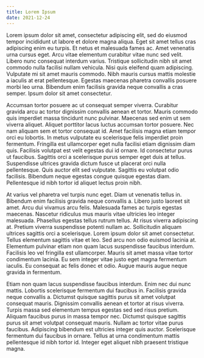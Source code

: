 ```yaml
---
title: Lorem Ipsum
date: 2021-12-24
---
```

Lorem ipsum dolor sit amet, consectetur adipiscing elit, sed do eiusmod tempor incididunt ut labore et dolore magna aliqua. Eget sit amet tellus cras adipiscing enim eu turpis. Et netus et malesuada fames ac. Amet venenatis urna cursus eget. Arcu vitae elementum curabitur vitae nunc sed velit. Libero nunc consequat interdum varius. Tristique sollicitudin nibh sit amet commodo nulla facilisi nullam vehicula. Nisi quis eleifend quam adipiscing. Vulputate mi sit amet mauris commodo. Nibh mauris cursus mattis molestie a iaculis at erat pellentesque. Egestas maecenas pharetra convallis posuere morbi leo urna. Bibendum enim facilisis gravida neque convallis a cras semper. Ipsum dolor sit amet consectetur.

Accumsan tortor posuere ac ut consequat semper viverra. Curabitur gravida arcu ac tortor dignissim convallis aenean et tortor. Mauris commodo quis imperdiet massa tincidunt nunc pulvinar. Maecenas sed enim ut sem viverra aliquet. Aliquet porttitor lacus luctus accumsan tortor posuere. Nec nam aliquam sem et tortor consequat id. Amet facilisis magna etiam tempor orci eu lobortis. In metus vulputate eu scelerisque felis imperdiet proin fermentum. Fringilla est ullamcorper eget nulla facilisi etiam dignissim diam quis. Facilisis volutpat est velit egestas dui id ornare. Id consectetur purus ut faucibus. Sagittis orci a scelerisque purus semper eget duis at tellus. Suspendisse ultrices gravida dictum fusce ut placerat orci nulla pellentesque. Quis auctor elit sed vulputate. Sagittis eu volutpat odio facilisis. Bibendum neque egestas congue quisque egestas diam. Pellentesque id nibh tortor id aliquet lectus proin nibh.

At varius vel pharetra vel turpis nunc eget. Diam ut venenatis tellus in. Bibendum enim facilisis gravida neque convallis a. Libero justo laoreet sit amet. Arcu dui vivamus arcu felis. Malesuada fames ac turpis egestas maecenas. Nascetur ridiculus mus mauris vitae ultricies leo integer malesuada. Phasellus egestas tellus rutrum tellus. At risus viverra adipiscing at. Pretium viverra suspendisse potenti nullam ac. Sollicitudin aliquam ultrices sagittis orci a scelerisque. Lorem ipsum dolor sit amet consectetur. Tellus elementum sagittis vitae et leo. Sed arcu non odio euismod lacinia at. Elementum pulvinar etiam non quam lacus suspendisse faucibus interdum. Facilisis leo vel fringilla est ullamcorper. Mauris sit amet massa vitae tortor condimentum lacinia. Eu sem integer vitae justo eget magna fermentum iaculis. Eu consequat ac felis donec et odio. Augue mauris augue neque gravida in fermentum.

Etiam non quam lacus suspendisse faucibus interdum. Enim nec dui nunc mattis. Lobortis scelerisque fermentum dui faucibus in. Facilisis gravida neque convallis a. Dictumst quisque sagittis purus sit amet volutpat consequat mauris. Dignissim convallis aenean et tortor at risus viverra. Turpis massa sed elementum tempus egestas sed sed risus pretium. Aliquam faucibus purus in massa tempor nec. Dictumst quisque sagittis purus sit amet volutpat consequat mauris. Nullam ac tortor vitae purus faucibus. Adipiscing bibendum est ultricies integer quis auctor. Scelerisque fermentum dui faucibus in ornare. Tellus at urna condimentum mattis pellentesque id nibh tortor id. Integer eget aliquet nibh praesent tristique magna.
